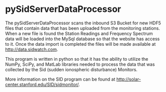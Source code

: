 pySidServerDataProcessor
========================

The pySidServerDataProcessor scans the inbound S3 Bucket for new HDF5 files that contain data that has been uploaded from the monitoring stations.  When a new file is found the Station Readings and Frequency Spectrum data will be loaded into the MySql database so that the website has access to it.  Once the data import is completed the files will be made available at http://data.sidwatch.com.

This program is written in python so that it has the ability to utilize the NumPy, SciPy, and MatLab libraries needed to process the data that was collected by the Sid (sudden ionospheric disturbance) Monitors.

More information on the SID program can be found at http://solar-center.stanford.edu/SID/sidmonitor/.